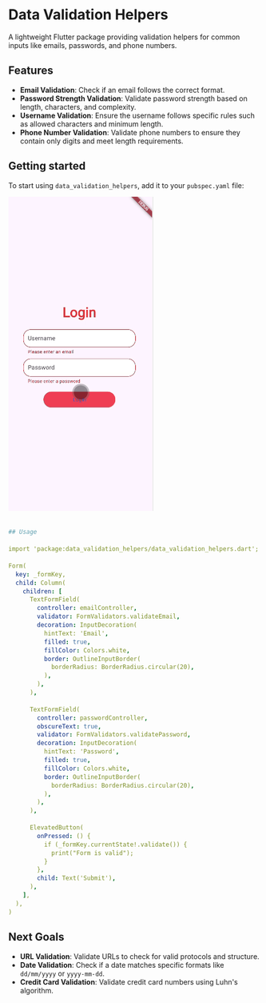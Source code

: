
# Data Validation Helpers

A lightweight Flutter package providing validation helpers for common inputs like emails, passwords, and phone numbers.

## Features

- **Email Validation**: Check if an email follows the correct format.
- **Password Strength Validation**: Validate password strength based on length, characters, and complexity.
- **Username Validation**: Ensure the username follows specific rules such as allowed characters and minimum length.
- **Phone Number Validation**: Validate phone numbers to ensure they contain only digits and meet length requirements.

## Getting started

To start using `data_validation_helpers`, add it to your `pubspec.yaml` file:

![Demo](demo.gif)

```yaml

## Usage

import 'package:data_validation_helpers/data_validation_helpers.dart';

Form(
  key: _formKey,
  child: Column(
    children: [
      TextFormField(
        controller: emailController,
        validator: FormValidators.validateEmail,
        decoration: InputDecoration(
          hintText: 'Email',
          filled: true,
          fillColor: Colors.white,
          border: OutlineInputBorder(
            borderRadius: BorderRadius.circular(20),
          ),
        ),
      ),
      
      TextFormField(
        controller: passwordController,
        obscureText: true,
        validator: FormValidators.validatePassword,
        decoration: InputDecoration(
          hintText: 'Password',
          filled: true,
          fillColor: Colors.white,
          border: OutlineInputBorder(
            borderRadius: BorderRadius.circular(20),
          ),
        ),
      ),
      
      ElevatedButton(
        onPressed: () {
          if (_formKey.currentState!.validate()) {
            print("Form is valid");
          }
        },
        child: Text('Submit'),
      ),
    ],
  ),
)
```

## Next Goals

- **URL Validation**: Validate URLs to check for valid protocols and structure.
- **Date Validation**: Check if a date matches specific formats like `dd/mm/yyyy` or `yyyy-mm-dd`.
- **Credit Card Validation**: Validate credit card numbers using Luhn's algorithm.